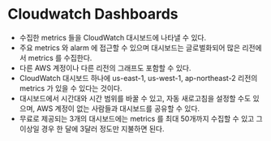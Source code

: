 # Cloudwatch Dashboards

- 수집한 metrics 들을 CloudWatch 대시보드에 나타낼 수 있다.
- 주요 metrics 와 alarm 에 접근할 수 있으며 대시보드는 글로벌화되어 많은 리전에서 metrics 를 수집한다.
- 다른 AWS 계정이나 다른 리전의 그래프도 포함할 수 있다.
- CloudWatch 대시보드 하나에 us-east-1, us-west-1, ap-northeast-2 리전의 metrics 가 있을 수 있다는 것이다.
- 대시보드에서 시간대와 시간 범위를 바꿀 수 있고, 자동 새로고침을 설정할 수도 있으며, AWS 계정이 없는 사람들과 대시보드를 공유할 수 있다.
- 무료로 제공되는 3개의 대시보드에는 metrics 를 최대 50개까지 수집할 수 있고 그 이상일 경우 한 달에 3달러 정도만 지불하면 된다.